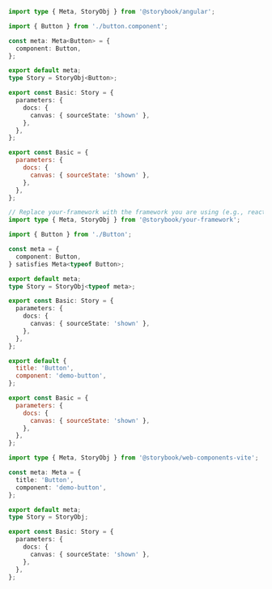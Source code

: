 ```ts filename="Button.stories.ts" renderer="angular" language="ts"
import type { Meta, StoryObj } from '@storybook/angular';

import { Button } from './button.component';

const meta: Meta<Button> = {
  component: Button,
};

export default meta;
type Story = StoryObj<Button>;

export const Basic: Story = {
  parameters: {
    docs: {
      canvas: { sourceState: 'shown' },
    },
  },
};
```

```js filename="Button.stories.js|jsx" renderer="common" language="js"
export const Basic = {
  parameters: {
    docs: {
      canvas: { sourceState: 'shown' },
    },
  },
};
```

```ts filename="Button.stories.ts|tsx" renderer="common" language="ts"
// Replace your-framework with the framework you are using (e.g., react-vite, vue3-vite, angular, etc.)
import type { Meta, StoryObj } from '@storybook/your-framework';

import { Button } from './Button';

const meta = {
  component: Button,
} satisfies Meta<typeof Button>;

export default meta;
type Story = StoryObj<typeof meta>;

export const Basic: Story = {
  parameters: {
    docs: {
      canvas: { sourceState: 'shown' },
    },
  },
};
```

```js filename="Button.stories.js" renderer="web-components" language="js"
export default {
  title: 'Button',
  component: 'demo-button',
};

export const Basic = {
  parameters: {
    docs: {
      canvas: { sourceState: 'shown' },
    },
  },
};
```

```ts filename="Button.stories.ts" renderer="web-components" language="ts"
import type { Meta, StoryObj } from '@storybook/web-components-vite';

const meta: Meta = {
  title: 'Button',
  component: 'demo-button',
};

export default meta;
type Story = StoryObj;

export const Basic: Story = {
  parameters: {
    docs: {
      canvas: { sourceState: 'shown' },
    },
  },
};
```

